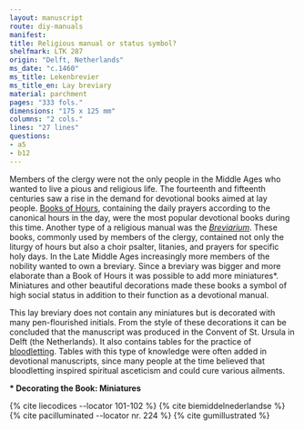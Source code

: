```yaml
---
layout: manuscript
route: diy-manuals
manifest: 
title: Religious manual or status symbol?
shelfmark: LTK 287
origin: "Delft, Netherlands"
ms_date: "c.1460"
ms_title: Lekenbrevier
ms_title_en: Lay breviary
material: parchment
pages: "333 fols."
dimensions: "175 x 125 mm"
columns: "2 cols."
lines: "27 lines"
questions:
- a5
- b12
---
```


Members of the clergy were not the only people in the Middle Ages who
wanted to live a pious and religious life. The fourteenth and fifteenth
centuries saw a rise in the demand for devotional books aimed at lay
people. [Books of Hours](https://en.wikipedia.org/wiki/Book_of_hours),
containing the daily prayers according to the canonical hours in the
day, were the most popular devotional books during this time. Another
type of a religious manual was the
[*Breviarium*](https://en.wikipedia.org/wiki/Breviary). These books,
commonly used by members of the clergy, contained not only the liturgy
of hours but also a choir psalter, litanies, and prayers for specific
holy days. In the Late Middle Ages increasingly more members of the
nobility wanted to own a breviary. Since a breviary was bigger and more
elaborate than a Book of Hours it was possible to add more miniatures\*.
Miniatures and other beautiful decorations made these books a symbol of
high social status in addition to their function as a devotional manual.

This lay breviary does not contain any miniatures but is decorated with
many pen-flourished initials. From the style of these decorations it can
be concluded that the manuscript was produced in the Convent of St.
Ursula in Delft (the Netherlands). It also contains tables for the
practice of [bloodletting](https://en.wikipedia.org/wiki/Bloodletting).
Tables with this type of knowledge were often added in devotional
manuscripts, since many people at the time believed that bloodletting
inspired spiritual asceticism and could cure various ailments.

**\* Decorating the Book: Miniatures**

{% cite liecodices --locator 101-102 %}
{% cite biemiddelnederlandse %}
{% cite pacilluminated --locator nr. 224 %}
{% cite gumillustrated %}